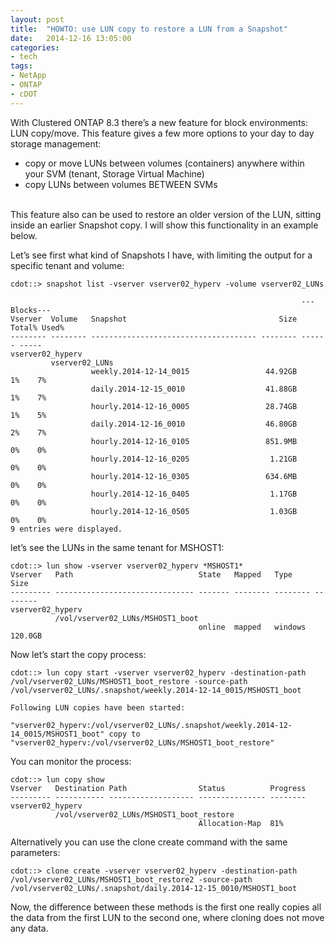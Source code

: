 ```yaml
---
layout: post
title:  "HOWTO: use LUN copy to restore a LUN from a Snapshot"
date:   2014-12-16 13:05:00
categories: 
- tech
tags: 
- NetApp
- ONTAP
- cDOT
---
```

With Clustered ONTAP 8.3 there’s a new feature for block environments: LUN copy/move. This feature gives a few more options to your day to day storage management: 

* copy or move LUNs between volumes (containers) anywhere within your SVM (tenant, Storage Virtual Machine)
* copy LUNs between volumes BETWEEN SVMs 

<br>
This feature also can be used to restore an older version of the LUN, sitting inside an earlier Snapshot copy. I will show this functionality in an example below. 

Let’s see first what kind of Snapshots I have, with limiting the output for a specific tenant and volume: 

    cdot::> snapshot list -vserver vserver02_hyperv -volume vserver02_LUNs 
    
                                                                     ---Blocks---
    Vserver  Volume   Snapshot                                  Size Total% Used%
    -------- -------- ------------------------------------- -------- ------ -----
    vserver02_hyperv 
             vserver02_LUNs
                      weekly.2014-12-14_0015                 44.92GB     1%    7%
                      daily.2014-12-15_0010                  41.88GB     1%    7%
                      hourly.2014-12-16_0005                 28.74GB     1%    5%
                      daily.2014-12-16_0010                  46.80GB     2%    7%
                      hourly.2014-12-16_0105                 851.9MB     0%    0%
                      hourly.2014-12-16_0205                  1.21GB     0%    0%
                      hourly.2014-12-16_0305                 634.6MB     0%    0%
                      hourly.2014-12-16_0405                  1.17GB     0%    0%
                      hourly.2014-12-16_0505                  1.03GB     0%    0%
    9 entries were displayed.

let’s see the LUNs in the same tenant for MSHOST1: 

    cdot::> lun show -vserver vserver02_hyperv *MSHOST1*
    Vserver   Path                            State   Mapped   Type        Size
    --------- ------------------------------- ------- -------- -------- --------
    vserver02_hyperv 
              /vol/vserver02_LUNs/MSHOST1_boot 
                                              online  mapped   windows   120.0GB

Now let’s start the copy process: 

    cdot::> lun copy start -vserver vserver02_hyperv -destination-path /vol/vserver02_LUNs/MSHOST1_boot_restore -source-path /vol/vserver02_LUNs/.snapshot/weekly.2014-12-14_0015/MSHOST1_boot 
    
    Following LUN copies have been started:                                                                                                   
    
    "vserver02_hyperv:/vol/vserver02_LUNs/.snapshot/weekly.2014-12-14_0015/MSHOST1_boot" copy to "vserver02_hyperv:/vol/vserver02_LUNs/MSHOST1_boot_restore"
    
You can monitor the process: 

    cdot::> lun copy show 
    Vserver   Destination Path                Status          Progress
    --------- ----------- ------------------- --------------- --------
    vserver02_hyperv 
              /vol/vserver02_LUNs/MSHOST1_boot_restore 
                                              Allocation-Map  81%

Alternatively you can use the clone create command with the same parameters: 

    cdot::> clone create -vserver vserver02_hyperv -destination-path /vol/vserver02_LUNs/MSHOST1_boot_restore2 -source-path /vol/vserver02_LUNs/.snapshot/daily.2014-12-15_0010/MSHOST1_boot

Now, the difference between these methods is the first one really copies all the data from the first LUN to the second one, where cloning does not move any data. 


<!--more-->

